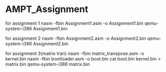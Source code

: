 # AMPT_Assignment
for assignment 1
nasm -fbin Assignment1.asm -o Assignment1.bin
qemu-system-i386 Assignment1.bin

for assignment 2
nasm -fbin Assignment2.asm -o Assignment2.bin
qemu-system-i386 Assignment2.bin

for assignment 3(matrix tran)
nasm -fbin matrix_transpose.asm -o kernel.bin
nasm -fbin bootloader.asm -o boot.bin
cat boot.bin kernel.bin > matrix.bin
qemu-system-i386 matrix.bin
